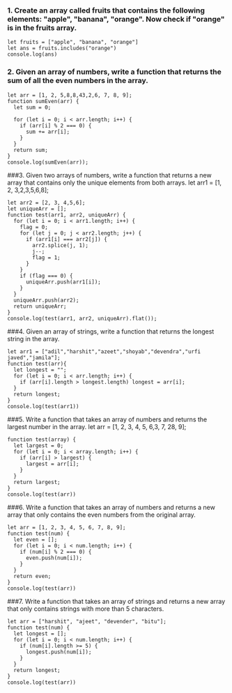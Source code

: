 

### 1. Create an array called fruits that contains the following elements: "apple", "banana", "orange". Now check if "orange" is in the fruits array.

```
let fruits = ["apple", "banana", "orange"]
let ans = fruits.includes("orange")
console.log(ans)
```


### 2. Given an array of numbers, write a function that returns the sum of all the even numbers in the array.

```
let arr = [1, 2, 5,8,8,43,2,6, 7, 8, 9];
function sumEven(arr) {
  let sum = 0;

  for (let i = 0; i < arr.length; i++) {
    if (arr[i] % 2 === 0) {
      sum += arr[i];
    }
  }
  return sum;
}
console.log(sumEven(arr));
```

###3.  Given two arrays of numbers, write a function that returns a new array that contains only the unique elements from both arrays.
let arr1 = [1, 2, 3,2,3,5,6,8];

```
let arr2 = [2, 3, 4,5,6];
let uniqueArr = [];
function test(arr1, arr2, uniqueArr) {
  for (let i = 0; i < arr1.length; i++) {
    flag = 0;
    for (let j = 0; j < arr2.length; j++) {
      if (arr1[i] === arr2[j]) {
        arr2.splice(j, 1);
        j--;
        flag = 1;
      }
    }
    if (flag === 0) {
      uniqueArr.push(arr1[i]);
    }
  }
  uniqueArr.push(arr2);
  return uniqueArr;
}
console.log(test(arr1, arr2, uniqueArr).flat());
```

###4. Given an array of strings, write a function that returns the longest string in the array.

```
let arr1 = ["adil","harshit","azeet","shoyab","devendra","urfi javed","jamila"];
function test(arr){
  let longest = "";
  for (let i = 0; i < arr.length; i++) {
    if (arr[i].length > longest.length) longest = arr[i];
  }
  return longest;
}
console.log(test(arr1))
```


###5. Write a function that takes an array of numbers and returns the largest number in the array.
let arr = [1, 2, 3, 4, 5, 6,3, 7, 28, 9];

```
function test(array) {
  let largest = 0;
  for (let i = 0; i < array.length; i++) {
    if (arr[i] > largest) {
      largest = arr[i];
    }
  }
  return largest;
}
console.log(test(arr))
```



###6. Write a function that takes an array of numbers and returns a new array that only contains the even numbers from the original array.

```
let arr = [1, 2, 3, 4, 5, 6, 7, 8, 9];
function test(num) {
  let even = [];
  for (let i = 0; i < num.length; i++) {
    if (num[i] % 2 === 0) {
      even.push(num[i]);
    }
  }
  return even;
}
console.log(test(arr))

```

###7. Write a function that takes an array of strings and returns a new array that only contains strings with more than 5 characters.

```
let arr = ["harshit", "ajeet", "devender", "bitu"];
function test(num) {
  let longest = [];
  for (let i = 0; i < num.length; i++) {
    if (num[i].length >= 5) {
      longest.push(num[i]);
    }
  }
  return longest;
}
console.log(test(arr))
```
